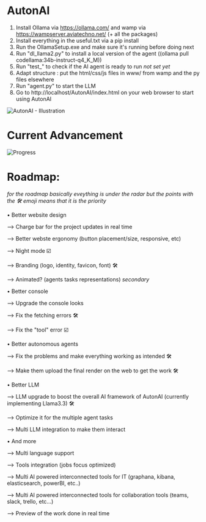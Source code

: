 # AutonAI
1. Install Ollama via https://ollama.com/ and wamp via https://wampserver.aviatechno.net/ (+ all the packages)
2. Install everything in the useful.txt via a pip install
3. Run the OllamaSetup.exe and make sure it's running before doing next
4. Run "dl_llama2.py" to install a local version of the agent ((ollama pull codellama:34b-instruct-q4_K_M))
5. Run "test_" to check if the AI agent is ready to run *not set yet*
6. Adapt structure : put the html/css/js files in www/ from wamp and the py files elsewhere
7. Run "agent.py" to start the LLM
8. Go to http://localhost/AutonAI/index.html on your web browser to start using AutonAI

![AutonAI - Illustration](https://github.com/user-attachments/assets/9c570997-507b-499e-80d9-052e565c7ac7)

# Current Advancement
![Progress](https://img.shields.io/badge/Progress-70%25-blue)

# Roadmap:
*for the roadmap basically eveything is under the radar but the points with the 🛠️ emoji means that it is the priority*

• Better website design

  --> Charge bar for the project updates in real time
  
  --> Better webste ergonomy (button placement/size, responsive, etc)
  
  --> Night mode ☑️
  
  --> Branding (logo, identity, favicon, font) 🛠️
  
  --> Animated? (agents tasks representations) *secondary*
  

• Better console

  --> Upgrade the console looks
  
  --> Fix the fetching errors 🛠️
  
  --> Fix the "tool" error ☑️
  

• Better autonomous agents

  --> Fix the problems and make everything working as intended 🛠️
  
  --> Make them upload the final render on the web to get the work 🛠️
  

• Better LLM

  --> LLM upgrade to boost the overall AI framework of AutonAI (currently implementing Llama3.3) 🛠️
  
  --> Optimize it for the multiple agent tasks

  --> Multi LLM integration to make them interact
  

• And more

--> Multi language support

--> Tools integration (jobs focus optimized)

--> Multi AI powered interconnected tools for IT (graphana, kibana, elasticsearch, powerBI, etc..)

--> Multi AI powered interconnected tools for collaboration tools (teams, slack, trello, etc...)

--> Preview of the work done in real time
